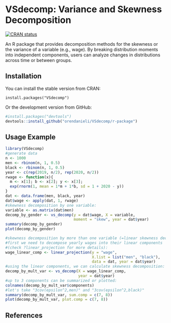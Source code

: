 
VSdecomp: Variance and Skewness Decomposition
=============================================

[![CRAN status](https://www.r-pkg.org/badges/version/VSdecomp)](https://cran.r-project.org/package=VSdecomp)

An R package that provides decomposition methods for the skewness or the variance of a variable (e.g., wage). By breaking distribution moments into independent components, users can analyze changes in distributions across time or between groups.

Installation
------------

You can install the stable version from CRAN:
```{r, message=FALSE, eval=FALSE}
install.packages("VSdecomp")
```

Or the development version from GitHub:

``` r
#install.packages("devtools")
devtools::install_github("orendanieli/VSdecomp/r-package")
```

Usage Example
-------------

``` r
library(VSdecomp)
#generate data
n <- 1000
men <- rbinom(n, 1, 0.5)
black <- rbinom(n, 1, 0.5)
year <- c(rep(2019, n/2), rep(2020, n/2))
rwage <- function(x){
  m <- x[1]; b <- x[2]; y <- x[3];
  exp(rnorm(1, mean = 1*m + 1*b, sd = 1 + 2020 - y))
}
dat <- data.frame(men, black, year)
dat$wage <- apply(dat, 1, rwage)
#skewness decomposition by one variable:
variable <- as.matrix(dat$men)
decomp_by_gender <- vs_decomp(y = dat$wage, X = variable,
                              moment = "skew", year = dat$year)
summary(decomp_by_gender)
plot(decomp_by_gender)

#skewness decomposition by more than one variable (=linear skewness decomposition):
#first we need to decompose yearly wages into their linear components
#(check ?linear_projection for more details):
wage_linear_comp <- linear_projection(y = "wage", 
                                      X.list = list("men", "black"),
                                      data = dat, year = dat$year)
#using the linear components, we can calculate skewness decomposition:
decomp_by_mult_var <- vs_decomp(X = wage_linear_comp, 
                                year = dat$year)
#up to 3 components can be summarized or plotted:
colnames(decomp_by_mult_var$components)
#let's take "3cov(epsilon^2,men)" and "3cov(epsilon^2,black)"
summary(decomp_by_mult_var, sum.comp = c(7, 8))
plot(decomp_by_mult_var, plot.comp = c(7, 8))
```

References
----------
